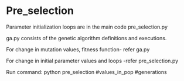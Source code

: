 # Pre_selection

Parameter initialization loops are in the main code pre_selection.py

ga.py consists of the genetic algorithm definitions and executions.

For change in mutation values, fitness function- refer ga.py

For change in initial parameter values and loops -refer pre_selection.py


Run command: python pre_selection #values_in_pop #generations
